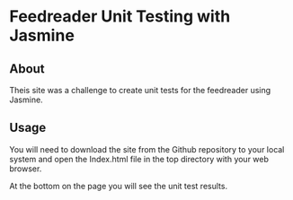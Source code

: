 # Feedreader Unit Testing with Jasmine

## About

Theis site was a challenge to create unit tests for the feedreader using Jasmine.

## Usage

You will need to download the site from the Github repository to your local system and open the Index.html file in the top directory with your web browser.

At the bottom on the page you will see the unit test results.